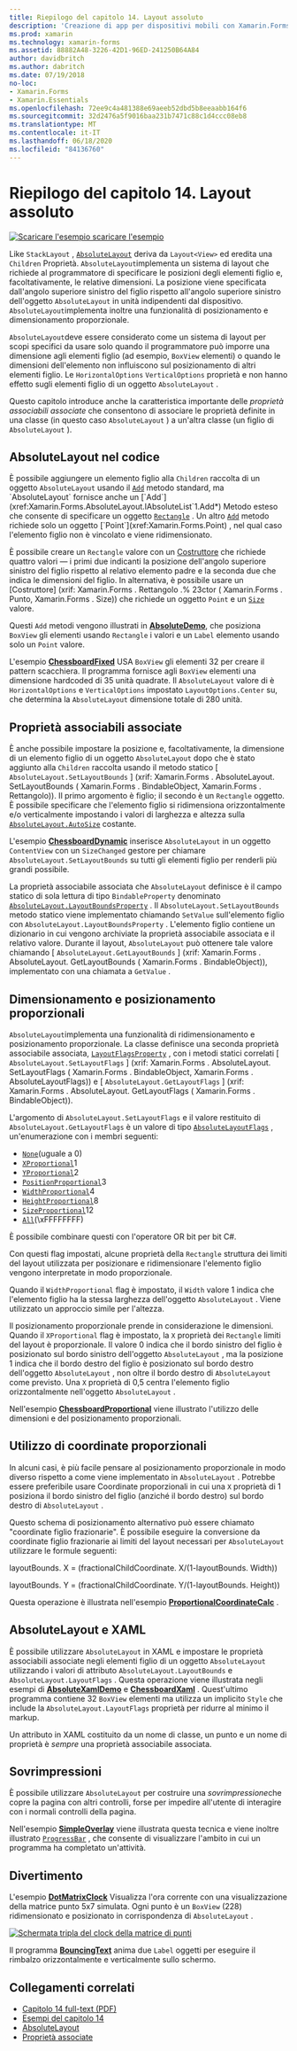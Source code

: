 ```yaml
---
title: Riepilogo del capitolo 14. Layout assoluto
description: 'Creazione di app per dispositivi mobili con Xamarin.Forms : riepilogo del capitolo 14. Layout assoluto'
ms.prod: xamarin
ms.technology: xamarin-forms
ms.assetid: 88882A48-3226-42D1-96ED-241250B64A84
author: davidbritch
ms.author: dabritch
ms.date: 07/19/2018
no-loc:
- Xamarin.Forms
- Xamarin.Essentials
ms.openlocfilehash: 72ee9c4a481388e69aeeb52dbd5b8eeaabb164f6
ms.sourcegitcommit: 32d2476a5f9016baa231b7471c88c1d4ccc08eb8
ms.translationtype: MT
ms.contentlocale: it-IT
ms.lasthandoff: 06/18/2020
ms.locfileid: "84136760"
---
```

# <a name="summary-of-chapter-14-absolute-layout"></a>Riepilogo del capitolo 14. Layout assoluto

[![Scaricare ](~/media/shared/download.png) l'esempio scaricare l'esempio](https://github.com/xamarin/xamarin-forms-book-samples/tree/master/Chapter14)

Like `StackLayout` , [`AbsoluteLayout`](xref:Xamarin.Forms.AbsoluteLayout) deriva da `Layout<View>` ed eredita una `Children` Proprietà. `AbsoluteLayout`implementa un sistema di layout che richiede al programmatore di specificare le posizioni degli elementi figlio e, facoltativamente, le relative dimensioni. La posizione viene specificata dall'angolo superiore sinistro del figlio rispetto all'angolo superiore sinistro dell'oggetto `AbsoluteLayout` in unità indipendenti dal dispositivo. `AbsoluteLayout`implementa inoltre una funzionalità di posizionamento e dimensionamento proporzionale.

`AbsoluteLayout`deve essere considerato come un sistema di layout per scopi specifici da usare solo quando il programmatore può imporre una dimensione agli elementi figlio (ad esempio, `BoxView` elementi) o quando le dimensioni dell'elemento non influiscono sul posizionamento di altri elementi figlio. Le `HorizontalOptions` `VerticalOptions` proprietà e non hanno effetto sugli elementi figlio di un oggetto `AbsoluteLayout` .

Questo capitolo introduce anche la caratteristica importante delle *proprietà associabili associate* che consentono di associare le proprietà definite in una classe (in questo caso `AbsoluteLayout` ) a un'altra classe (un figlio di `AbsoluteLayout` ).

## <a name="absolutelayout-in-code"></a>AbsoluteLayout nel codice

È possibile aggiungere un elemento figlio alla `Children` raccolta di un oggetto `AbsoluteLayout` usando il [`Add`](xref:System.Collections.Generic.ICollection`1.Add*) metodo standard, ma `AbsoluteLayout` fornisce anche un [`Add`](xref:Xamarin.Forms.AbsoluteLayout.IAbsoluteList`1.Add*) Metodo esteso che consente di specificare un oggetto [`Rectangle`](xref:Xamarin.Forms.Rectangle) . Un altro [`Add`](xref:Xamarin.Forms.AbsoluteLayout.IAbsoluteList`1.Add*) metodo richiede solo un oggetto [`Point`](xref:Xamarin.Forms.Point) , nel qual caso l'elemento figlio non è vincolato e viene ridimensionato.

È possibile creare un `Rectangle` valore con un [Costruttore](xref:Xamarin.Forms.Rectangle.%23ctor(System.Double,System.Double,System.Double,System.Double)) che richiede quattro valori &mdash; i primi due indicanti la posizione dell'angolo superiore sinistro del figlio rispetto al relativo elemento padre e la seconda due che indica le dimensioni del figlio. In alternativa, è possibile usare un [Costruttore] (xrif: Xamarin.Forms . Rettangolo .% 23ctor ( Xamarin.Forms . Punto, Xamarin.Forms . Size)) che richiede un oggetto `Point` e un [`Size`](xref:Xamarin.Forms.Size) valore.

Questi `Add` metodi vengono illustrati in [**AbsoluteDemo**](https://github.com/xamarin/xamarin-forms-book-samples/tree/master/Chapter14/AbsoluteDemo), che posiziona `BoxView` gli elementi usando `Rectangle` i valori e un `Label` elemento usando solo un `Point` valore.

L'esempio [**ChessboardFixed**](https://github.com/xamarin/xamarin-forms-book-samples/tree/master/Chapter14/ChessboardFixed) USA `BoxView` gli elementi 32 per creare il pattern scacchiera. Il programma fornisce agli `BoxView` elementi una dimensione hardcoded di 35 unità quadrate. Il `AbsoluteLayout` valore di è `HorizontalOptions` e `VerticalOptions` impostato `LayoutOptions.Center` su, che determina la `AbsoluteLayout` dimensione totale di 280 unità.

## <a name="attached-bindable-properties"></a>Proprietà associabili associate

È anche possibile impostare la posizione e, facoltativamente, la dimensione di un elemento figlio di un oggetto `AbsoluteLayout` dopo che è stato aggiunto alla `Children` raccolta usando il metodo statico [ `AbsoluteLayout.SetLayoutBounds` ] (xrif: Xamarin.Forms . AbsoluteLayout. SetLayoutBounds ( Xamarin.Forms . BindableObject, Xamarin.Forms . Rettangolo)). Il primo argomento è figlio; il secondo è un `Rectangle` oggetto. È possibile specificare che l'elemento figlio si ridimensiona orizzontalmente e/o verticalmente impostando i valori di larghezza e altezza sulla [`AbsoluteLayout.AutoSize`](xref:Xamarin.Forms.AbsoluteLayout.AutoSize) costante.

L'esempio [**ChessboardDynamic**](https://github.com/xamarin/xamarin-forms-book-samples/tree/master/Chapter14/ChessboardDynamic) inserisce `AbsoluteLayout` in un oggetto `ContentView` con un `SizeChanged` gestore per chiamare `AbsoluteLayout.SetLayoutBounds` su tutti gli elementi figlio per renderli più grandi possibile.  

La proprietà associabile associata che `AbsoluteLayout` definisce è il campo statico di sola lettura di tipo `BindableProperty` denominato [`AbsoluteLayout.LayoutBoundsProperty`](xref:Xamarin.Forms.AbsoluteLayout.LayoutBoundsProperty) . Il `AbsoluteLayout.SetLayoutBounds` metodo statico viene implementato chiamando `SetValue` sull'elemento figlio con `AbsoluteLayout.LayoutBoundsProperty` . L'elemento figlio contiene un dizionario in cui vengono archiviate la proprietà associabile associata e il relativo valore. Durante il layout, `AbsoluteLayout` può ottenere tale valore chiamando [ `AbsoluteLayout.GetLayoutBounds` ] (xrif: Xamarin.Forms . AbsoluteLayout. GetLayoutBounds ( Xamarin.Forms . BindableObject)), implementato con una chiamata a `GetValue` .

## <a name="proportional-sizing-and-positioning"></a>Dimensionamento e posizionamento proporzionali

`AbsoluteLayout`implementa una funzionalità di ridimensionamento e posizionamento proporzionale. La classe definisce una seconda proprietà associabile associata, [`LayoutFlagsProperty`](xref:Xamarin.Forms.AbsoluteLayout.LayoutFlagsProperty) , con i metodi statici correlati [ `AbsoluteLayout.SetLayoutFlags` ] (xrif: Xamarin.Forms . AbsoluteLayout. SetLayoutFlags ( Xamarin.Forms . BindableObject, Xamarin.Forms . AbsoluteLayoutFlags)) e [ `AbsoluteLayout.GetLayoutFlags` ] (xrif: Xamarin.Forms . AbsoluteLayout. GetLayoutFlags ( Xamarin.Forms . BindableObject)).

L'argomento di `AbsoluteLayout.SetLayoutFlags` e il valore restituito di `AbsoluteLayout.GetLayoutFlags` è un valore di tipo [`AbsoluteLayoutFlags`](xref:Xamarin.Forms.AbsoluteLayoutFlags) , un'enumerazione con i membri seguenti:

- [`None`](xref:Xamarin.Forms.AbsoluteLayoutFlags.None)(uguale a 0)
- [`XProportional`](xref:Xamarin.Forms.AbsoluteLayoutFlags.XProportional)1
- [`YProportional`](xref:Xamarin.Forms.AbsoluteLayoutFlags.YProportional)2
- [`PositionProportional`](xref:Xamarin.Forms.AbsoluteLayoutFlags.PositionProportional)3
- [`WidthProportional`](xref:Xamarin.Forms.AbsoluteLayoutFlags.WidthProportional)4
- [`HeightProportional`](xref:Xamarin.Forms.AbsoluteLayoutFlags.HeightProportional)8
- [`SizeProportional`](xref:Xamarin.Forms.AbsoluteLayoutFlags.SizeProportional)12
- [`All`](xref:Xamarin.Forms.AbsoluteLayoutFlags.All)(\xFFFFFFFF)

È possibile combinare questi con l'operatore OR bit per bit C#.

Con questi flag impostati, alcune proprietà della `Rectangle` struttura dei limiti del layout utilizzata per posizionare e ridimensionare l'elemento figlio vengono interpretate in modo proporzionale.

Quando il `WidthProportional` flag è impostato, il `Width` valore 1 indica che l'elemento figlio ha la stessa larghezza dell'oggetto `AbsoluteLayout` . Viene utilizzato un approccio simile per l'altezza.

Il posizionamento proporzionale prende in considerazione le dimensioni. Quando il `XProportional` flag è impostato, la `X` proprietà dei `Rectangle` limiti del layout è proporzionale. Il valore 0 indica che il bordo sinistro del figlio è posizionato sul bordo sinistro dell'oggetto `AbsoluteLayout` , ma la posizione 1 indica che il bordo destro del figlio è posizionato sul bordo destro dell'oggetto `AbsoluteLayout` , non oltre il bordo destro di `AbsoluteLayout` come previsto. Una `X` proprietà di 0,5 centra l'elemento figlio orizzontalmente nell'oggetto `AbsoluteLayout` .

Nell'esempio [**ChessboardProportional**](https://github.com/xamarin/xamarin-forms-book-samples/tree/master/Chapter14/ChessboardProportional) viene illustrato l'utilizzo delle dimensioni e del posizionamento proporzionali.

## <a name="working-with-proportional-coordinates"></a>Utilizzo di coordinate proporzionali

In alcuni casi, è più facile pensare al posizionamento proporzionale in modo diverso rispetto a come viene implementato in `AbsoluteLayout` . Potrebbe essere preferibile usare Coordinate proporzionali in cui una `X` proprietà di 1 posiziona il bordo sinistro del figlio (anziché il bordo destro) sul bordo destro di `AbsoluteLayout` .

Questo schema di posizionamento alternativo può essere chiamato "coordinate figlio frazionarie". È possibile eseguire la conversione da coordinate figlio frazionarie ai limiti del layout necessari per `AbsoluteLayout` utilizzare le formule seguenti:

layoutBounds. X = (fractionalChildCoordinate. X/(1-layoutBounds. Width))

layoutBounds. Y = (fractionalChildCoordinate. Y/(1-layoutBounds. Height))

Questa operazione è illustrata nell'esempio [**ProportionalCoordinateCalc**](https://github.com/xamarin/xamarin-forms-book-samples/tree/master/Chapter14/PropCoordCalc) .

## <a name="absolutelayout-and-xaml"></a>AbsoluteLayout e XAML

È possibile utilizzare `AbsoluteLayout` in XAML e impostare le proprietà associabili associate negli elementi figlio di un oggetto `AbsoluteLayout` utilizzando i valori di attributo `AbsoluteLayout.LayoutBounds` e `AbsoluteLayout.LayoutFlags` . Questa operazione viene illustrata negli esempi di [**AbsoluteXamlDemo**](https://github.com/xamarin/xamarin-forms-book-samples/tree/master/Chapter14/AbsoluteXamlDemo) e [**ChessboardXaml**](https://github.com/xamarin/xamarin-forms-book-samples/tree/master/Chapter14/ChessboardXaml) . Quest'ultimo programma contiene 32 `BoxView` elementi ma utilizza un implicito `Style` che include la `AbsoluteLayout.LayoutFlags` proprietà per ridurre al minimo il markup.

Un attributo in XAML costituito da un nome di classe, un punto e un nome di proprietà è *sempre* una proprietà associabile associata.

## <a name="overlays"></a>Sovrimpressioni

È possibile utilizzare `AbsoluteLayout` per costruire una *sovrimpressione*che copre la pagina con altri controlli, forse per impedire all'utente di interagire con i normali controlli della pagina.

Nell'esempio [**SimpleOverlay**](https://github.com/xamarin/xamarin-forms-book-samples/tree/master/Chapter14/SimpleOverlay) viene illustrata questa tecnica e viene inoltre illustrato [`ProgressBar`](xref:Xamarin.Forms.ProgressBar) , che consente di visualizzare l'ambito in cui un programma ha completato un'attività.

## <a name="some-fun"></a>Divertimento

L'esempio [**DotMatrixClock**](https://github.com/xamarin/xamarin-forms-book-samples/tree/master/Chapter14/DotMatrixClock) Visualizza l'ora corrente con una visualizzazione della matrice punto 5x7 simulata. Ogni punto è un `BoxView` (228) ridimensionato e posizionato in corrispondenza di `AbsoluteLayout` .

[![Schermata tripla del clock della matrice di punti](images/ch14fg08-small.png "Clock della matrice a punti")](images/ch14fg08-large.png#lightbox "Clock della matrice a punti")

Il programma [**BouncingText**](https://github.com/xamarin/xamarin-forms-book-samples/tree/master/Chapter14/BouncingText) anima due `Label` oggetti per eseguire il rimbalzo orizzontalmente e verticalmente sullo schermo.

## <a name="related-links"></a>Collegamenti correlati

- [Capitolo 14 full-text (PDF)](https://download.xamarin.com/developer/xamarin-forms-book/XamarinFormsBook-Ch14-Apr2016.pdf)
- [Esempi del capitolo 14](https://github.com/xamarin/xamarin-forms-book-samples/tree/master/Chapter14)
- [AbsoluteLayout](~/xamarin-forms/user-interface/layouts/absolute-layout.md)
- [Proprietà associate](~/xamarin-forms/xaml/attached-properties.md)
